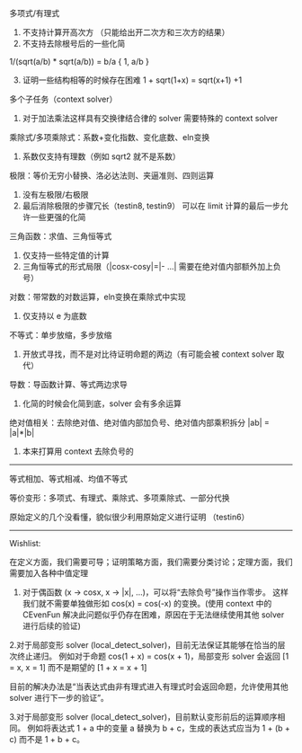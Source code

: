 多项式/有理式
1. 不支持计算开高次方 （只能给出开二次方和三次方的结果）
2. 不支持去除根号后的一些化简

1/(sqrt(a/b) * sqrt(a/b)) = b/a
{ 1, a/b }

3. 证明一些结构相等的时候存在困难
1 + sqrt(1+x) = sqrt(x+1) +1

多个子任务（context solver）
1. 对于加法乘法这样具有交换律结合律的 solver 需要特殊的 context solver

乘除式/多项乘除式：系数+变化指数、变化底数、eln变换
1. 系数仅支持有理数（例如 sqrt2 就不是系数）

极限：等价无穷小替换、洛必达法则、夹逼准则、四则运算
1. 没有左极限/右极限
2. 最后消除极限的步骤冗长（testin8, testin9）
可以在 limit 计算的最后一步允许一些更强的化简

三角函数：求值、三角恒等式
1. 仅支持一些特定值的计算
2. 三角恒等式的形式局限（|cosx-cosy|=|- ...| 需要在绝对值内部额外加上负号）

对数：带常数的对数运算，eln变换在乘除式中实现
1. 仅支持以 e 为底数

不等式：单步放缩，多步放缩
1. 开放式寻找，而不是对比待证明命题的两边（有可能会被 context solver 取代）

导数：导函数计算、等式两边求导
1. 化简的时候会化简到底，solver 会有多余运算

绝对值相关：去除绝对值、绝对值内部加负号、绝对值内部乘积拆分 |ab| = |a|*|b|
1. 本来打算用 context 去除负号的

------------

等式相加、等式相减、均值不等式

等价变形：多项式、有理式、乘除式、多项乘除式、一部分代换

原始定义的几个没看懂，貌似很少利用原始定义进行证明 （testin6）

------------
Wishlist:

在定义方面，我们需要可导；证明策略方面，我们需要分类讨论；定理方面，我们需要加入各种中值定理

1. 对于偶函数 (x -> cosx, x -> |x|, ...)，可以将“去除负号”操作当作零步。
这样我们就不需要单独做形如 cos(x) = cos(-x) 的变换。(使用 context 中的 CEvenFun 解决此问题似乎仍存在困难，原因在于无法继续使用其他 solver 进行后续的验证)

2.对于局部变形 solver (local_detect_solver)，目前无法保证其能够在恰当的层次终止递归。
例如对于命题 cos(1 + x) = cos(x + 1)，局部变形 solver 会返回 [1 = x, x = 1] 而不是期望的 [1 + x = x + 1]

目前的解决办法是“当表达式由非有理式进入有理式时会返回命题，允许使用其他 solver 进行下一步的验证”。

3.对于局部变形 solver (local_detect_solver)，目前默认变形前后的运算顺序相同。
例如将表达式 1 + a 中的变量 a 替换为 b + c，生成的表达式应当为 1 + (b + c) 而不是 1 + b + c。
